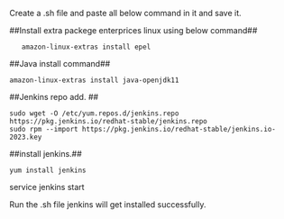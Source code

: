 Create a .sh file and paste all below command in it and save it.

##Install extra packege enterprices linux using below command##
      
       amazon-linux-extras install epel 

##Java install command##

    amazon-linux-extras install java-openjdk11

##Jenkins repo add. ##


    sudo wget -O /etc/yum.repos.d/jenkins.repo https://pkg.jenkins.io/redhat-stable/jenkins.repo
    sudo rpm --import https://pkg.jenkins.io/redhat-stable/jenkins.io-2023.key

##install jenkins.##


    yum install jenkins

service jenkins start

Run the .sh file 
jenkins will get installed successfully.


